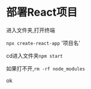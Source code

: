 # 部署React项目

进入文件夹,打开终端

`npx create-react-app` '项目名'

 cd进入文件夹`npm start`

如果打不开,`rm -rf node_modules`

ok

